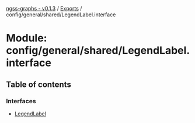 [ngss-graphs - v0.1.3](../README.md) / [Exports](../modules.md) / config/general/shared/LegendLabel.interface

# Module: config/general/shared/LegendLabel.interface

## Table of contents

### Interfaces

- [LegendLabel](../interfaces/config_general_shared_legendlabel_interface.legendlabel.md)
